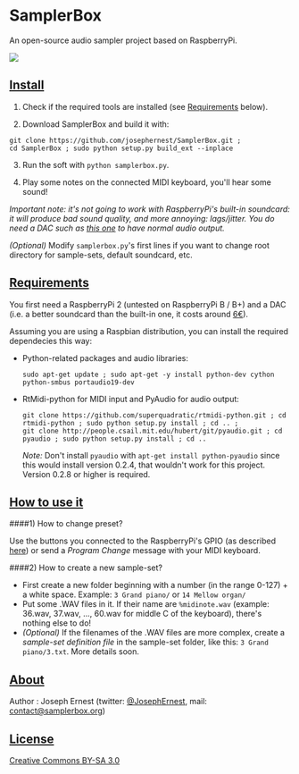 SamplerBox
==========

An open-source audio sampler project based on RaspberryPi.

[![](http://gget.it/flurexml/1.jpg)](https://www.youtube.com/watch?v=yz7GZ8YOjTw)


[Install](#install)
----

1. Check if the required tools are installed (see [Requirements](#requirements) below).

2. Download SamplerBox and build it with: 

  ~~~
  git clone https://github.com/josephernest/SamplerBox.git ;
  cd SamplerBox ; sudo python setup.py build_ext --inplace
  ~~~

3. Run the soft with `python samplerbox.py`.

4. Play some notes on the connected MIDI keyboard, you'll hear some sound!  

  *Important note: it's not going to work with RaspberryPi's built-in soundcard: it will produce bad sound quality, and more annoying: lags/jitter. You do need a DAC such as [this one](http://www.ebay.fr/itm/1Pc-PCM2704-5V-Mini-USB-Alimente-Sound-Carte-DAC-decodeur-Board-pr-ordinateur-PC-/231334667385?pt=LH_DefaultDomain_71&hash=item35dc9ee479) to have normal audio output.*

*(Optional)*  Modify `samplerbox.py`'s first lines if you want to change root directory for sample-sets, default soundcard, etc.

[Requirements](#requirements)
----

You first need a RaspberryPi 2 (untested on RaspberryPi B / B+) and a DAC (i.e. a better soundcard than the built-in one, it costs around [6€](http://www.ebay.fr/itm/1Pc-PCM2704-5V-Mini-USB-Alimente-Sound-Carte-DAC-decodeur-Board-pr-ordinateur-PC-/231334667385?pt=LH_DefaultDomain_71&hash=item35dc9ee479)).

Assuming you are using a Raspbian distribution, you can install the required dependecies this way:

* Python-related packages and audio libraries:

  ~~~
  sudo apt-get update ; sudo apt-get -y install python-dev cython python-smbus portaudio19-dev
  ~~~

* RtMidi-python for MIDI input and PyAudio for audio output:

  ~~~
  git clone https://github.com/superquadratic/rtmidi-python.git ; cd rtmidi-python ; sudo python setup.py install ; cd .. ;
  git clone http://people.csail.mit.edu/hubert/git/pyaudio.git ; cd pyaudio ; sudo python setup.py install ; cd ..
  ~~~

  *Note:* Don't install `pyaudio` with `apt-get install python-pyaudio` since this would install version 0.2.4, that wouldn't work for this project. Version 0.2.8 or higher is required.

  <!-- wget http://ftp.de.debian.org/debian/pool/main/p/python-pyaudio/python-pyaudio_0.2.8-1+b1_armhf.deb ; dpkg -i python-pyaudio_0.2.8-1+b1_armhf.deb -->  

[How to use it](#howto)
----

####1) How to change preset?

Use the buttons you connected to the RaspberryPi's GPIO (as described [here](http://www.samplerbox.org/makeit/)) or send a *Program Change* message with your MIDI keyboard.

####2) How to create a new sample-set?

* First create a new folder beginning with a number (in the range 0-127) + a white space. Example: `3 Grand piano/` or `14 Mellow organ/`
* Put some .WAV files in it. If their name are `%midinote.wav` (example: 36.wav, 37.wav, ..., 60.wav for middle C of the keyboard), there's nothing else to do!
* *(Optional)* If the filenames of the .WAV files are more complex, create a *sample-set definition file* in the sample-set folder, like this: `3 Grand piano/3.txt`. More details soon.

<!-- [Advanced usage](#advanced)

####7-segment display via I2C

To use a 7-segment display via I2C, you need to first enable I2C via `raspi-config`, then `8 Advanced options` then `I2C` or by modifying manually `/boot/config.txt`. Then `modprobe i2c-dev`  (or /etc/modules-load.d/raspberry.conf => add: i2c-dev) is still required. (Why?)
Then `sudo` will be required on `python samplerbox.py` in order that python can write on I2C port.
-->


[About](#about)
----

Author : Joseph Ernest (twitter: [@JosephErnest](http:/twitter.com/JosephErnest), mail: [contact@samplerbox.org](mailto:contact@samplerbox.org))


[License](#license)
----

[Creative Commons BY-SA 3.0](http://creativecommons.org/licenses/by-sa/3.0/)
